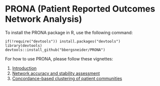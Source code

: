 # PRONA (Patient Reported Outcomes Network Analysis)
 
To install the PRONA package in R, use the following command:

```
if(!require("devtools")) install.packages("devtools")
library(devtools)
devtools::install_github("bbergsneider/PRONA")
```

For how to use PRONA, please follow these vignettes:
1. [Introduction](https://rpubs.com/brandonbergs/prona-introduction-v2)
2. [Network accuracy and stability assessment](https://rpubs.com/brandonbergs/PRONA-stat-assessment-v2)
3. [Concordance-based clustering of patient communities](https://rpubs.com/brandonbergs/prona-unsup-clust-v2)

